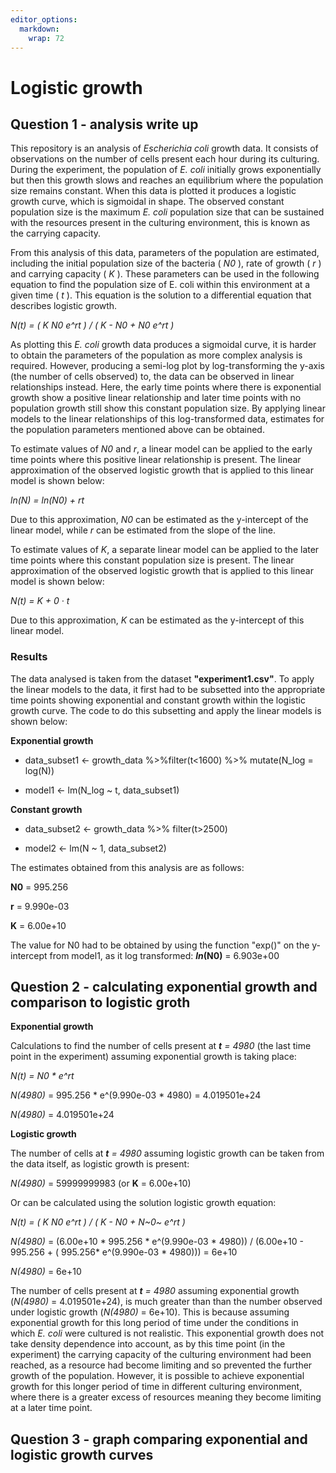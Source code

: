 ```yaml
---
editor_options: 
  markdown: 
    wrap: 72
---
```


# Logistic growth

## Question 1 - analysis write up

This repository is an analysis of *Escherichia coli* growth data. It
consists of observations on the number of cells present each hour during
its culturing. During the experiment, the population of *E. coli*
initially grows exponentially but then this growth slows and reaches an
equilibrium where the population size remains constant. When this data
is plotted it produces a logistic growth curve, which is sigmoidal in
shape. The observed constant population size is the maximum *E. coli*
population size that can be sustained with the resources present in the
culturing environment, this is known as the carrying capacity.

From this analysis of this data, parameters of the population are
estimated, including the initial population size of the bacteria (
*N0* ), rate of growth ( *r* ) and carrying capacity ( *K* ). These
parameters can be used in the following equation to find the population
size of E. coli within this environment at a given time ( *t* ). This
equation is the solution to a differential equation that describes
logistic growth.

*N(t) = ( K N0 e^rt ) / ( K - N0 + N0 e^rt )*

As plotting this *E. coli* growth data produces a sigmoidal curve, it is
harder to obtain the parameters of the population as more complex
analysis is required. However, producing a semi-log plot by
log-transforming the y-axis (the number of cells observed) to, the data
can be observed in linear relationships instead. Here, the early time
points where there is exponential growth show a positive linear
relationship and later time points with no population growth still show
this constant population size. By applying linear models to the linear
relationships of this log-transformed data, estimates for the population
parameters mentioned above can be obtained.

To estimate values of *N0* and *r*, a linear model can be applied to
the early time points where this positive linear relationship is
present. The linear approximation of the observed logistic growth that
is applied to this linear model is shown below:

*ln(N) = ln(N0) + rt*

Due to this approximation, *N0* can be estimated as the y-intercept of
the linear model, while *r* can be estimated from the slope of the line.

To estimate values of *K*, a separate linear model can be applied to the
later time points where this constant population size is present. The
linear approximation of the observed logistic growth that is applied to
this linear model is shown below:

*N(t) = K + 0 · t*

Due to this approximation, *K* can be estimated as the y-intercept of this
linear model.

### Results

The data analysed is taken from the dataset **"experiment1.csv"**. To
apply the linear models to the data, it first had to be subsetted into
the appropriate time points showing exponential and constant growth
within the logistic growth curve. The code to do this subsetting and apply the linear models is shown below:

**Exponential growth**

-   data_subset1 \<- growth_data %\>%filter(t\<1600) %\>% mutate(N_log = log(N))

-   model1 \<- lm(N_log \~ t, data_subset1)

**Constant growth**

-   data_subset2 \<- growth_data %\>% filter(t\>2500)

-   model2 \<- lm(N \~ 1, data_subset2)


The estimates obtained from this analysis are as follows:

**N0** = 995.256

**r** = 9.990e-03

**K** = 6.00e+10

The value for N0 had to be obtained by using the function "exp()" on
the y-intercept from model1, as it log transformed: ***ln*(N0)** =
6.903e+00

## Question 2 - calculating exponential growth and comparison to logistic groth

**Exponential growth**

Calculations to find the number of cells present at ***t** = 4980*
(the last time point in the experiment) assuming exponential growth is
taking place:

*N(t) = N0 \* e^rt*

*N(4980)* = 995.256 \* e^(9.990e-03 \* 4980) = 4.019501e+24

*N(4980)* = 4.019501e+24

**Logistic growth**

The number of cells at ***t** = 4980* assuming logistic growth can be
taken from the data itself, as logistic growth is present:

*N(4980)* = 59999999983 (or **K** = 6.00e+10)

Or can be calculated using the solution logistic growth equation:

*N(t) = ( K N0 e^rt ) / ( K - N0 + N~0~ e^rt )*

*N(4980)* = (6.00e+10 \* 995.256 \* e^(9.990e-03 \* 4980)) /
(6.00e+10 - 995.256 + ( 995.256\* e^(9.990e-03 \* 4980))) = 6e+10

*N(4980)* = 6e+10

The number of cells present at ***t** = 4980* assuming exponential
growth (*N(4980)* = 4.019501e+24), is much greater than than the
number observed under logistic growth (*N(4980)* = 6e+10). This is
because assuming exponential growth for this long period of time under
the conditions in which *E. coli* were cultured is not realistic. This
exponential growth does not take density dependence into account, as by
this time point (in the experiment) the carrying capacity of the
culturing environment had been reached, as a resource had become
limiting and so prevented the further growth of the population. However,
it is possible to achieve exponential growth for this longer period of
time in different culturing environment, where there is a greater excess
of resources meaning they become limiting at a later time point.

## Question 3 - graph comparing exponential and logistic growth curves
